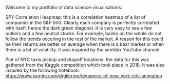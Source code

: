 Welcome to my portfolio of data science visualisations:

SPY Correlation Heapmap: this is a correlation heatmap of a list of companies in the S&P 500. Clearly each company is perfectly correlated with itself, hence the dark green diagonal. It is very easy to see a few outliers and a few neutral stocks. For example, banks on the whole do not follow the trends occuring in the rest of the market. A reason for this could be their returns are better on average when there is a bear market or when there is a lot of volatility. It was inspired by the sentdex YouTube channel. 

Plot of NYC taxis pickup and dropoff locations: the data for this was gathered from the Kaggle competition which took place in 2018. It was also inspired by the following notebook: https://www.kaggle.com/drgilermo/dynamics-of-new-york-city-animation

